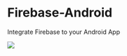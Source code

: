 # Firebase-Android
Integrate Firebase to your Android App
<p>
  <img src="![Blog Cover](https://user-images.githubusercontent.com/69888214/205866008-9d5ac81b-1833-401e-9654-697cd7a9ac26.png)"/>
</p>
